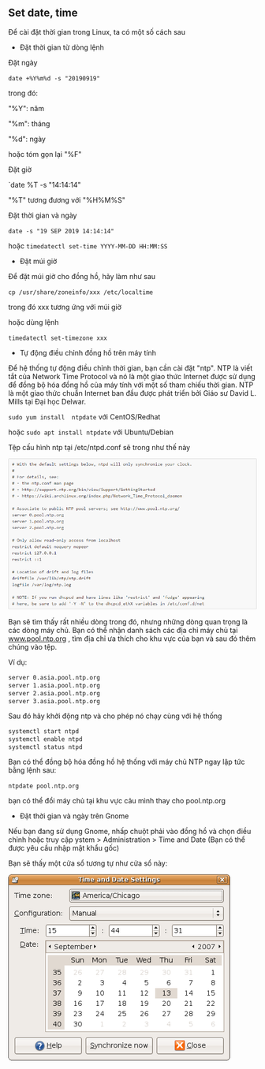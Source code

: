 ## Set date, time

Để cài đặt thời gian trong Linux, ta có một số cách sau

- Đặt thời gian từ dòng lệnh

Đặt ngày

`date +%Y%m%d -s "20190919"`

trong đó:

"%Y": năm

"%m": tháng

"%d": ngày

hoặc tóm gọn lại "%F"

Đặt giờ

`date %T -s "14:14:14"

"%T" tương đương với "%H%M%S"

Đặt thời gian và ngày

`date -s "19 SEP 2019 14:14:14"`

hoặc `timedatectl set-time YYYY-MM-DD HH:MM:SS`

- Đặt múi giờ

Để đặt múi giờ cho đồng hồ, hãy làm như sau

`cp /usr/share/zoneinfo/xxx /etc/localtime`

trong đó xxx tương ứng với múi giờ

hoặc dùng lệnh

`timedatectl set-timezone xxx`

- Tự động điều chỉnh đồng hồ trên máy tính

Để hệ thống tự động điều chỉnh thời gian, bạn cần cài đặt "ntp". NTP là viết tắt của Network Time Protocol và nó là một giao thức Internet được sử dụng để đồng bộ hóa đồng hồ của máy tính với một số tham chiếu thời gian. NTP là một giao thức chuẩn Internet ban đầu được phát triển bởi Giáo sư David L. Mills tại Đại học Delwar.

`sudo yum install  ntpdate` với CentOS/Redhat

hoặc `sudo apt install ntpdate` với Ubuntu/Debian

Tệp cấu hình ntp tại /etc/ntpd.conf  sẽ trong như thế này

<img src="img/31.png">

Bạn sẽ tìm thấy rất nhiều dòng trong đó, nhưng những dòng quan trọng là các dòng máy chủ. Bạn có thể nhận danh sách các địa chỉ máy chủ tại www.pool.ntp.org , tìm địa chỉ ưa thích cho khu vực của bạn và sau đó thêm chúng vào tệp.

Ví dụ:

```
server 0.asia.pool.ntp.org
server 1.asia.pool.ntp.org
server 2.asia.pool.ntp.org
server 3.asia.pool.ntp.org
```

Sau đó hãy khởi động ntp và cho phép nó chạy cùng với hệ thống

```
systemctl start ntpd
systemctl enable ntpd
systemctl status ntpd
```

Bạn có thể đồng bộ hóa đồng hồ hệ thống với máy chủ NTP ngay lập tức bằng lệnh sau:

`ntpdate pool.ntp.org`

bạn có thể đổi máy chủ tại khu vực cảu mình thay cho pool.ntp.org

- Đặt thời gian và ngày trên Gnome

Nếu bạn đang sử dụng Gnome, nhấp chuột phải vào đồng hồ và chọn điều chỉnh hoặc truy cập ystem > Administration > Time and Date (Bạn có thể được yêu cầu nhập mật khẩu gốc)

Bạn sẽ thấy một cửa sổ tương tự như cửa sổ này:

<img src="img/32.png">